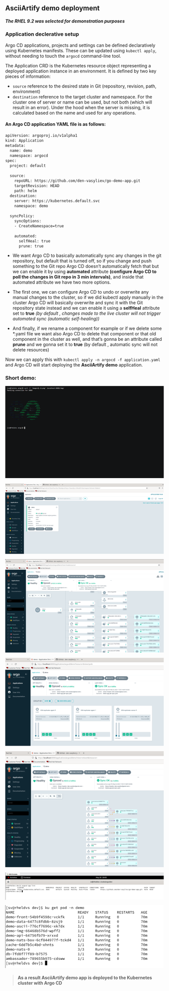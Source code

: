 ## AsciiArtify demo deployment 
##### *The RHEL 9.2 was selected for demonstration purposes*   

### Application declerative setup

Argo CD applications, projects and settings can be defined declaratively using Kubernetes manifests. These can be updated using `kubectl apply`, without needing to touch the `argocd` command-line tool.

The Application CRD is the Kubernetes resource object representing a deployed application instance in an environment. It is defined by two key pieces of information:
-   `source`  reference to the desired state in Git (repository, revision, path, environment)
-   `destination`  reference to the target cluster and namespace. For the cluster one of server or name can be used, but not both (which will result in an error). Under the hood when the server is missing, it is calculated based on the name and used for any operations.

#### An Argo CD application YAML file is as follows:

    apiVersion: argoproj.io/v1alpha1
    kind: Application
    metadata:
      name: demo
      namespace: argocd
    spec:
      project: default
      
      source:
        repoURL: https://github.com/den-vasyliev/go-demo-app.git
        targetRevision: HEAD 
        path: helm
      destination:
        server: https://kubernetes.default.svc 
        namespace: demo
    
      syncPolicy:
        syncOptions:
        - CreateNamespace=true  
    
        automated:
          selfHeal: true
          prune: true


- We want Argo CD to basically automatically sync any changes in the git repository, but default that is turned off, so if you change and push something to the Git repo Argo CD doesn’t automatically fetch that but we can enable it by using **automated** attribute  **(configure Argo CD to poll the changes in Git repo in 3 min intervals)**, and inside that automated attribute we have two more options.

- The first one, we can configure Argo CD to undo or overwrite any manual changes to the cluster, so if we did kubectl apply manually in the cluster Argo CD will basically overwrite and sync it with the Git repository state instead and we can enable it using a **selfHeal** attribute set  to **true** *(by default , changes made to the live cluster will not trigger automated sync (automatic self-healing))*

- And finally, if we rename a component for example or if we delete some *.yaml file we want also Argo CD to delete that component or that old component in the cluster as well, and that’s gonna be an attribute called **prune** and we gonna set it to **true**  (by default , automatic sync will not delete resources)

Now we can apply this with `kubectl apply -n argocd -f application.yaml` and Argo CD will start deploying the **AsciiArtify demo** application.

### Short demo:
[![asciicast](/shortdemo.png)](https://asciinema.org/a/587645)

![argocd](/demo.png)

![argocd](/demo1.png)

![argocd](/demo2.png)

![argocd](/demo3.png)

![argocd](/app-demo.png)

![argocd](/app-demo-pod.png)

> #### As a result AsciiArtify demo app is deployed to the Kubernetes cluster with Argo CD

